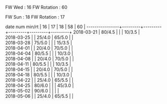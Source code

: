 FW Wed      : 16 
FW Rotation : 60

FW Sun      : 18
FW Rotation : 17

date num min/rt |    16   |    17   |    18   |    58   |    60   | 
----------------+---------+---------+---------+---------+---------+
2018-03-21      |  80/4.5 |         |         |  10/3.5 |        
2018-03-25      |         |  25/4.0 |  65/5.0 |         |        
2018-03-28      |  75/5.0 |         |         |  15/3.5 |        
2018-04-01      |         |  20/4.0 |  70/5.0 |         |        
2018-04-04      |  80/5.5 |         |         |  10/3.0 |        
2018-04-08      |         |  20/4.0 |  70/5.0 |         |        
2018-04-11      |  80/5.5 |         |         |  10/3.5 |        
2018-04-15      |         |  20/4.0 |  70/5.0 |         |        
2018-04-18      |  80/5.5 |         |         |  10/3.0 |        
2018-04-22      |         |  25/4.0 |  65/5.5 |         |        
2018-04-25      |  80/6.0 |         |         |  45/3.0 |        
2018-05-02      |  90/6.0 |         |         |         |        
2018-05-06      |         |  25/4.0 |  65/5.5 |         |        
